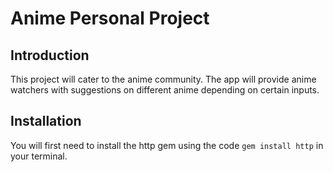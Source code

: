 # Anime Personal Project

## Introduction

This project will cater to the anime community. The app will provide anime watchers with suggestions on different anime depending on certain inputs.

## Installation

You will first need to install the http gem using the code `gem install http` in your terminal.
